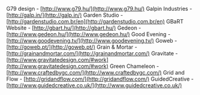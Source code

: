 G79 design - [http://www.g79.hu/](http://www.g79.hu/)
Galpin Industries - [http://galp.in/](http://galp.in/)
Garden Studio - [http://gardenstudio.com.br/en](http://gardenstudio.com.br/en)
GBaRT Website - [http://gbart.hu/](http://gbart.hu/)
Gedeon - [http://www.gedeon.hu/](http://www.gedeon.hu/)
Good Evening - [http://www.goodevening.tv/](http://www.goodevening.tv/)
Goweb - [http://goweb.pt/](http://goweb.pt/)
Grain & Mortar - [http://grainandmortar.com/](http://grainandmortar.com/)
Gravitate - [http://www.gravitatedesign.com/#work](http://www.gravitatedesign.com/#work)
Green Chameleon - [http://www.craftedbygc.com/](http://www.craftedbygc.com/)
Grid and Flow - [http://gridandflow.com/](http://gridandflow.com/)
GuidedCreative - [http://www.guidedcreative.co.uk/](http://www.guidedcreative.co.uk/)